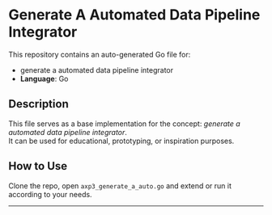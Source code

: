 # Generate A Automated Data Pipeline Integrator

This repository contains an auto-generated Go file for:

- generate a automated data pipeline integrator
- **Language**: Go

## Description

This file serves as a base implementation for the concept: *generate a automated data pipeline integrator*.  
It can be used for educational, prototyping, or inspiration purposes.

## How to Use

Clone the repo, open `axp3_generate_a_auto.go` and extend or run it according to your needs.

---


